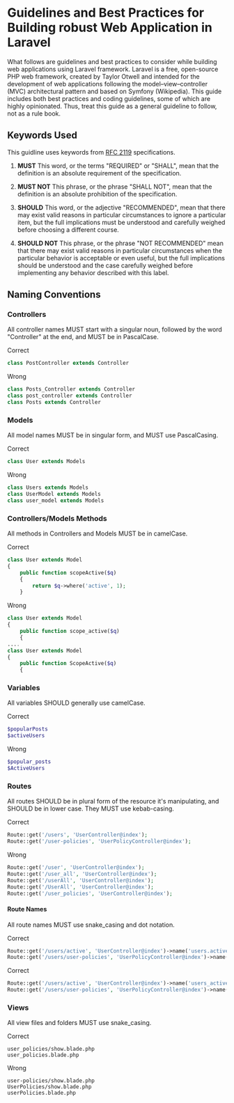 # Guidelines and Best Practices for Building robust Web Application in Laravel
What follows are guidelines and best practices to consider while building web applications using Laravel framework.
Laravel is a free, open-source PHP web framework, created by Taylor Otwell and intended for the development of web applications following the model–view–controller (MVC) architectural pattern and based on Symfony (Wikipedia).
This guide includes both best practices and coding guidelines, some of which are highly opinionated. Thus, treat this guide as a general guideline to follow, not as a rule book.

## Keywords Used
This guidline uses keywords from [RFC 2119](https://www.ietf.org/rfc/rfc2119.txt) specifications.
   
1. **MUST** This word, or the terms "REQUIRED" or "SHALL", mean that the
   definition is an absolute requirement of the specification.

2. **MUST NOT** This phrase, or the phrase "SHALL NOT", mean that the
   definition is an absolute prohibition of the specification.

3. **SHOULD** This word, or the adjective "RECOMMENDED", mean that there
   may exist valid reasons in particular circumstances to ignore a
   particular item, but the full implications must be understood and
   carefully weighed before choosing a different course.

4. **SHOULD NOT** This phrase, or the phrase "NOT RECOMMENDED" mean that
   there may exist valid reasons in particular circumstances when the
   particular behavior is acceptable or even useful, but the full
   implications should be understood and the case carefully weighed
   before implementing any behavior described with this label.
   
   
   

## Naming Conventions
### Controllers
All controller names MUST start with a singular noun, followed by the word "Controller" at the end, and MUST be in PascalCase.

Correct
```php
class PostController extends Controller
```

Wrong
```php
class Posts_Controller extends Controller
class post_controller extends Controller
class Posts extends Controller
```

### Models
All model names MUST be in singular form, and MUST use PascalCasing.

Correct
```php
class User extends Models
```

Wrong
```php
class Users extends Models
class UserModel extends Models
class user_model extends Models
```

### Controllers/Models Methods
All methods in Controllers and Models MUST be in camelCase.

Correct
```php
class User extends Model
{
    public function scopeActive($q)
    {
        return $q->where('active', 1);
    }
```

Wrong
```php
class User extends Model
{
    public function scope_active($q)
    {
....
class User extends Model
{
    public function ScopeActive($q)
    {
```

### Variables
All variables SHOULD generally use camelCase.

Correct
```php
$popularPosts
$activeUsers
```

Wrong
```php
$popular_posts
$ActiveUsers
```


### Routes
All routes SHOULD be in plural form of the resource it's manipulating, and SHOULD be in lower case. They MUST use kebab-casing.

Correct
```php
Route::get('/users', 'UserController@index');
Route::get('/user-policies', 'UserPolicyController@index');
```

Wrong
```php
Route::get('/user', 'UserController@index');
Route::get('/user_all', 'UserController@index');
Route::get('/userAll', 'UserController@index');
Route::get('/UserAll', 'UserController@index');
Route::get('/user_policies', 'UserController@index');

```

#### Route Names
All route names MUST use snake_casing and dot notation.

Correct
```php
Route::get('/users/active', 'UserController@index')->name('users.active');
Route::get('/users/user-policies', 'UserPolicyController@index')->name('users.user_policies');
```

Correct
```php
Route::get('/users/active', 'UserController@index')->name('users_active');
Route::get('/users/user-policies', 'UserPolicyController@index')->name('users-user-policies');
```

### Views
All view files and folders MUST use snake_casing. 

Correct
```
user_policies/show.blade.php
user_policies.blade.php
```

Wrong
```
user-policies/show.blade.php
UserPolicies/show.blade.php
userPolicies.blade.php
```


